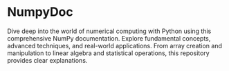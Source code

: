 # NumpyDoc
Dive deep into the world of numerical computing with Python using this comprehensive NumPy documentation. Explore fundamental concepts, advanced techniques, and real-world applications. From array creation and manipulation to linear algebra and statistical operations,  this repository provides clear explanations.
